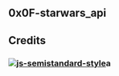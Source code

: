 ##  0x0F-starwars_api

##  Credits
###  [![js-semistandard-style](https://img.shields.io/badge/code%20style-semistandard-brightgreen.svg)](https://github.com/standard/semistandard)a
